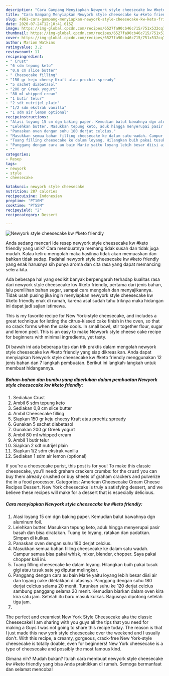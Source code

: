 ```yaml
---
description: "Cara Gampang Menyiapkan Newyork style cheesecake kw #keto friendly, Bisa Manjain Lidah"
title: "Cara Gampang Menyiapkan Newyork style cheesecake kw #keto friendly, Bisa Manjain Lidah"
slug: 4861-cara-gampang-menyiapkan-newyork-style-cheesecake-kw-keto-friendly-bisa-manjain-lidah
date: 2020-07-24T12:10:41.615Z
image: https://img-global.cpcdn.com/recipes/6527fa90cb46c715/751x532cq70/newyork-style-cheesecake-kw-keto-friendly-foto-resep-utama.jpg
thumbnail: https://img-global.cpcdn.com/recipes/6527fa90cb46c715/751x532cq70/newyork-style-cheesecake-kw-keto-friendly-foto-resep-utama.jpg
cover: https://img-global.cpcdn.com/recipes/6527fa90cb46c715/751x532cq70/newyork-style-cheesecake-kw-keto-friendly-foto-resep-utama.jpg
author: Marion Watkins
ratingvalue: 3.2
reviewcount: 11
recipeingredient:
- " Crust"
- "6 sdm tepung keto"
- "0,8 cm slice butter"
- " Cheesecake filling"
- "150 gr keju cheesy Kraft atau prochiz spready"
- "5 sachet diabetasol"
- "200 gr Greek yogurt"
- "80 ml whipped cream"
- "1 butir telur"
- "2 sdt nutrijel plain"
- "1/2 sdm ekstrak vanilla"
- "1 sdm air lemon optional"
recipeinstructions:
- "Alasi loyang 15 cm dgn baking paper. Kemudian balut bawahnya dgn aluminum foil."
- "Lelehkan butter. Masukkan tepung keto, aduk hingga menyerupai pasir basah dan bisa diratakan. Tuang ke loyang, ratakan dan padatkan. Simpan di kulkas."
- "Panaskan oven dengan suhu 180 derjat celcius."
- "Masukkan semua bahan filling cheesecake ke dalam satu wadah. Campur semua bisa pakai whisk, mixer, blender, chopper. Saya pakai chopper kali ini."
- "Tuang filling cheesecake ke dalam loyang. Hilangkan buih pakai tusuk gigi atau tusuk sate yg diputar melingkar."
- "Panggang dengan cara au bain Marie yaitu loyang lebih besar diisi air dan loyang cake diletakkan di atasnya. Panggang dengan suhu 180 derjat celcius selama 20 menit. Turunkan suhu ke 120 derjat celcius sambung panggang selama 20 menit. Kemudian biarkan dalam oven kira kira satu jam. Setelah itu baru masuk kulkas. Bagusnya dipotong setelah tiga jam."
- ""
categories:
- Resep
tags:
- newyork
- style
- cheesecake

katakunci: newyork style cheesecake 
nutrition: 287 calories
recipecuisine: Indonesian
preptime: "PT10M"
cooktime: "PT55M"
recipeyield: "2"
recipecategory: Dessert

---
```



![Newyork style cheesecake kw #keto friendly](https://img-global.cpcdn.com/recipes/6527fa90cb46c715/751x532cq70/newyork-style-cheesecake-kw-keto-friendly-foto-resep-utama.jpg)

Anda sedang mencari ide resep newyork style cheesecake kw #keto friendly yang unik? Cara membuatnya memang tidak susah dan tidak juga mudah. Kalau keliru mengolah maka hasilnya tidak akan memuaskan dan bahkan tidak sedap. Padahal newyork style cheesecake kw #keto friendly yang enak harusnya sih punya aroma dan cita rasa yang dapat memancing selera kita.

Ada beberapa hal yang sedikit banyak berpengaruh terhadap kualitas rasa dari newyork style cheesecake kw #keto friendly, pertama dari jenis bahan, lalu pemilihan bahan segar, sampai cara mengolah dan menyajikannya. Tidak usah pusing jika ingin menyiapkan newyork style cheesecake kw #keto friendly enak di rumah, karena asal sudah tahu triknya maka hidangan ini dapat jadi sajian istimewa.

This is my favorite recipe for New York-style cheesecake, and includes a great technique for letting the citrus-kissed cake finish in the oven, so that no crack forms when the cake cools. In small bowl, stir together flour, sugar and lemon peel. This is an easy to make Newyork style cheese cake recipe for beginners with minimal ingredients, yet tasty.


Di bawah ini ada beberapa tips dan trik praktis dalam mengolah newyork style cheesecake kw #keto friendly yang siap dikreasikan. Anda dapat menyiapkan Newyork style cheesecake kw #keto friendly menggunakan 12 jenis bahan dan 7 langkah pembuatan. Berikut ini langkah-langkah untuk membuat hidangannya.

<!--inarticleads1-->

##### Bahan-bahan dan bumbu yang diperlukan dalam pembuatan Newyork style cheesecake kw #keto friendly:

1. Sediakan  Crust
1. Ambil 6 sdm tepung keto
1. Sediakan 0,8 cm slice butter
1. Ambil  Cheesecake filling
1. Siapkan 150 gr keju cheesy Kraft atau prochiz spready
1. Gunakan 5 sachet diabetasol
1. Gunakan 200 gr Greek yogurt
1. Ambil 80 ml whipped cream
1. Ambil 1 butir telur
1. Siapkan 2 sdt nutrijel plain
1. Siapkan 1/2 sdm ekstrak vanilla
1. Sediakan 1 sdm air lemon (optional)


If you&#39;re a cheesecake purist, this post is for you! To make this classic cheesecake, you&#39;ll need: graham crackers crumbs: for the crust! you can buy them already crushed or buy sheets of graham crackers and pulverize the in a food processor. Categories: American Cheesecake Cream Cheese Recipes Dessert. New York cheesecake is truly a satisfying dessert, and we believe these recipes will make for a dessert that is especially delicious. 

<!--inarticleads2-->

##### Cara menyiapkan Newyork style cheesecake kw #keto friendly:

1. Alasi loyang 15 cm dgn baking paper. Kemudian balut bawahnya dgn aluminum foil.
1. Lelehkan butter. Masukkan tepung keto, aduk hingga menyerupai pasir basah dan bisa diratakan. Tuang ke loyang, ratakan dan padatkan. Simpan di kulkas.
1. Panaskan oven dengan suhu 180 derjat celcius.
1. Masukkan semua bahan filling cheesecake ke dalam satu wadah. Campur semua bisa pakai whisk, mixer, blender, chopper. Saya pakai chopper kali ini.
1. Tuang filling cheesecake ke dalam loyang. Hilangkan buih pakai tusuk gigi atau tusuk sate yg diputar melingkar.
1. Panggang dengan cara au bain Marie yaitu loyang lebih besar diisi air dan loyang cake diletakkan di atasnya. Panggang dengan suhu 180 derjat celcius selama 20 menit. Turunkan suhu ke 120 derjat celcius sambung panggang selama 20 menit. Kemudian biarkan dalam oven kira kira satu jam. Setelah itu baru masuk kulkas. Bagusnya dipotong setelah tiga jam.
1. 


The perfect and creamiest New York Style Cheesecake aka the classic Cheesecake! I am sharing with you guys all the tips that you need for making a Guys I was not going to share this recipe today. The reason is that I just made this new york style cheesecake over the weekend and I usually don&#39;t. With this recipe, a creamy, gorgeous, crack-free New York-style cheesecake is totally doable, even for beginners! New York cheesecake is a type of cheesecake and possibly the most famous kind. 

Gimana nih? Mudah bukan? Itulah cara membuat newyork style cheesecake kw #keto friendly yang bisa Anda praktikkan di rumah. Semoga bermanfaat dan selamat mencoba!
